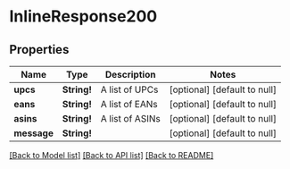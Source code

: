 # InlineResponse200

## Properties
Name | Type | Description | Notes
------------ | ------------- | ------------- | -------------
**upcs** | **String!** | A list of UPCs | [optional] [default to null]
**eans** | **String!** | A list of EANs | [optional] [default to null]
**asins** | **String!** | A list of ASINs | [optional] [default to null]
**message** | **String!** |  | [optional] [default to null]

[[Back to Model list]](../README.md#documentation-for-models) [[Back to API list]](../README.md#documentation-for-api-endpoints) [[Back to README]](../README.md)


